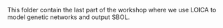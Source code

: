 This folder contain the last part of the workshop where we use LOICA to model genetic networks and output SBOL.
